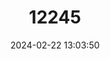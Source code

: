 ---
title: "12245"
category: "Hauffenia danubialis"
draft: false
date: 2024-02-22 13:03:50
languages:
  German: ["Donau-Zwergrundmundschnecke"]
---